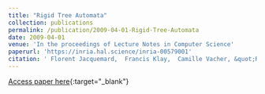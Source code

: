 ```yaml
---
title: "Rigid Tree Automata"
collection: publications
permalink: /publication/2009-04-01-Rigid-Tree-Automata
date: 2009-04-01
venue: 'In the proceedings of Lecture Notes in Computer Science'
paperurl: 'https://inria.hal.science/inria-00579001'
citation: ' Florent Jacquemard,  Francis Klay,  Camille Vacher, &quot;Rigid Tree Automata.&quot; In the proceedings of Lecture Notes in Computer Science, 2009.'
---
```

[Access paper here](https://inria.hal.science/inria-00579001){:target="_blank"}
